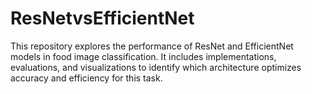 # ResNetvsEfficientNet
This repository explores the performance of ResNet and EfficientNet models in food image classification. It includes implementations, evaluations, and visualizations to identify which architecture optimizes accuracy and efficiency for this task.

